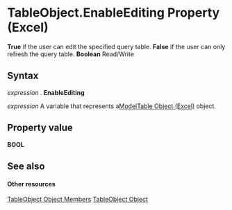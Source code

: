 
# TableObject.EnableEditing Property (Excel)

 **True** if the user can edit the specified query table. **False** if the user can only refresh the query table. **Boolean** Read/Write


## Syntax

 _expression_ . **EnableEditing**

 _expression_ A variable that represents a[ModelTable Object (Excel)](c853beb6-f2e7-dda0-b33a-8110a6c23de8.md) object.


## Property value

 **BOOL**


## See also


#### Other resources


[TableObject Object Members](6fbca0ef-b855-d09c-f2ba-579d50f802fb.md)
[TableObject Object](c853beb6-f2e7-dda0-b33a-8110a6c23de8.md)
